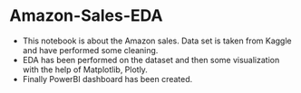 # Amazon-Sales-EDA
- This notebook is about the Amazon sales. Data set is taken from Kaggle and have performed some cleaning.
- EDA has been performed on the dataset and then some visualization with the help of Matplotlib, Plotly.
- Finally PowerBI dashboard has been created.
